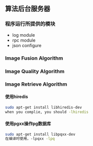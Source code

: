 ## 算法后台服务器

### 程序运行所提供的模块
- log module
- rpc module
- json configure

### Image Fusion Algorithm

### Image Quality Algorithm

### Image Retrieve Algorithm
#### 使用hiredis
```bash
sudo apt-get install libhiredis-dev
when you complie, you should -lhiredis
```
#### 使用pgxx操作pg数据库
```bash
sudo apt-get install libpqxx-dev
在编译时使用，-lpqxx -lpq
```
